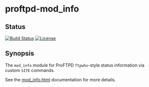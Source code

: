 proftpd-mod_info
================

Status
------
[![Build Status](https://travis-ci.org/Castaglia/proftpd-mod_info.svg?branch=master)](https://travis-ci.org/Castaglia/proftpd-mod_info)
[![License](https://img.shields.io/badge/license-GPL-brightgreen.svg)](https://img.shields.io/badge/license-GPL-brightgreen.svg)

Synopsis
--------
The `mod_info` module for ProFTPD `ftpwho`-style status information via custom
`SITE` commands.

See the [mod_info.html](https://htmlpreview.github.io/?https://github.com/Castaglia/proftpd-mod_info/blob/master/mod_info.html) documentation for more details.
